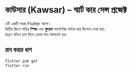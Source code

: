 # কাউসার (Kawsar) – স্মার্ট কার সেন্স প্রজেক্ট

এটি একটি সহজ Flutter অ্যাপ।  
দ্বিতীয় স্ক্রিনে গাড়ির **স্পিড** এবং **ফুয়েল** পার্সেন্টেজ লাইভ‑বার হিসেবে দেখা যায়।  
`রিফ্রেশ` বাটনে চাপ দিলে ডেমো মান আপডেট হয়।  

## রান করার ধাপ

```bash
flutter pub get
flutter run
```
